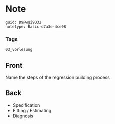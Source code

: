 # Note
```
guid: D9@wgi9Q32
notetype: Basic-d7a3e-4ce08
```

### Tags
```
03_vorlesung
```

## Front
Name the steps of the regression building process

## Back
<div>
  <div>
    <ul>
      <li>Specification
      <li>Fitting / Estimating
      <li>Diagnosis
    </ul>
  </div>
</div>
